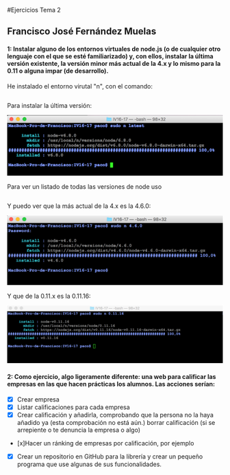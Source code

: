 #Ejercicios Tema 2
## Francisco José Fernández Muelas


#### 1: Instalar alguno de los entornos virtuales de node.js (o de cualquier otro lenguaje con el que se esté familiarizado) y, con ellos, instalar la última versión existente, la versión minor más actual de la 4.x y lo mismo para la 0.11 o alguna impar (de desarrollo).

He instalado el entorno virutal "n", con el comando:

```sudo npm install -g n
```
Para instalar la última versión:

![img1](https://github.com/fjfernandez93/EjerciciosIV/blob/master/tema2/capturas/img1.png)

Para ver un listado de todas las versiones de node uso

```n ls
```
Y puedo ver que la más actual de la 4.x es la 4.6.0:

![img2](https://github.com/fjfernandez93/EjerciciosIV/blob/master/tema2/capturas/img2.png)


Y que de la 0.11.x es la 0.11.16:

![img3](https://github.com/fjfernandez93/EjerciciosIV/blob/master/tema2/capturas/img3.png)


#### 2: Como ejercicio, algo ligeramente diferente: una web para calificar las empresas en las que hacen prácticas los alumnos. Las acciones serían:

- [x] Crear empresa
- [x] Listar calificaciones para cada empresa
- [x] Crear calificación y añadirla, comprobando que la persona no la   haya añadido ya (esta comprobación no está aún.)
borrar calificación (si se arrepiente o te denuncia la empresa o algo)
- [x]Hacer un ránking de empresas por calificación, por ejemplo
- [x] Crear un repositorio en GitHub para la librería y crear un pequeño programa que use algunas de sus funcionalidades.
